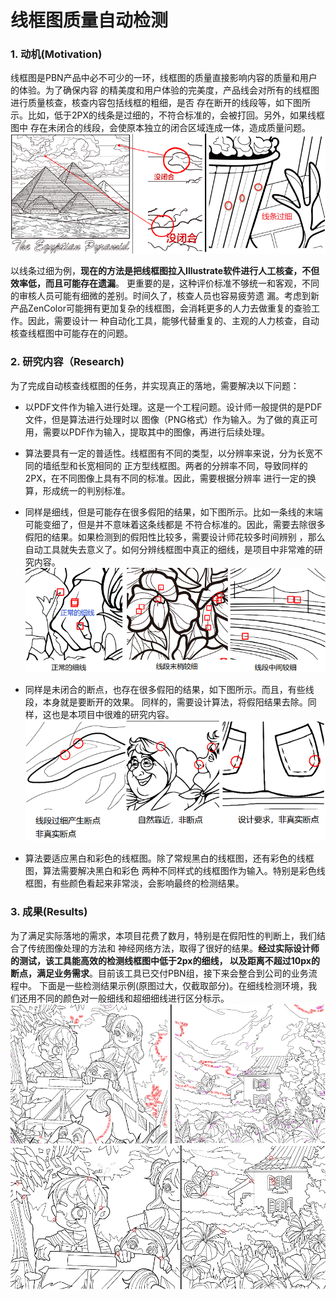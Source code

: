 # 线框图质量自动检测

### 1. 动机(Motivation)
线框图是PBN产品中必不可少的一环，线框图的质量直接影响内容的质量和用户的体验。为了确保内容
的精美度和用户体验的完美度，产品线会对所有的线框图进行质量核查，核查内容包括线框的粗细，是否
存在断开的线段等，如下图所示。比如，低于2PX的线条是过细的，不符合标准的，会被打回。另外，如果线框图中
存在未闭合的线段，会使原本独立的闭合区域连成一体，造成质量问题。
![线框图质量问题](https://raw.githubusercontent.com/zjustarstar/dailybreadResearch.github.io/gh-pages/article/product/imgs/schecker_problems.png)

以线条过细为例，**现在的方法是把线框图拉入Illustrate软件进行人工核查，不但效率低，而且可能存在遗漏**。
更重要的是，这种评价标准不够统一和客观，不同的审核人员可能有细微的差别。时间久了，核查人员也容易疲劳遗
漏。考虑到新产品ZenColor可能拥有更加复杂的线框图，会消耗更多的人力去做重复的查验工作。因此，需要设计一
种自动化工具，能够代替重复的、主观的人力核查，自动核查线框图中可能存在的问题。

### 2. 研究内容（Research)
为了完成自动核查线框图的任务，并实现真正的落地，需要解决以下问题：
+ 以PDF文件作为输入进行处理。这是一个工程问题。设计师一般提供的是PDF文件，但是算法进行处理时以
图像（PNG格式）作为输入。为了做的真正可用，需要以PDF作为输入，提取其中的图像，再进行后续处理。
+ 算法要具有一定的普适性。线框图有不同的类型，以分辨率来说，分为长宽不同的墙纸型和长宽相同的
正方型线框图。两者的分辨率不同，导致同样的2PX，在不同图像上具有不同的标准。因此，需要根据分辨率
进行一定的换算，形成统一的判别标准。
+ 同样是细线，但是可能存在很多假阳的结果，如下图所示。比如一条线的末端可能变细了，但是并不意味着这条线都是
不符合标准的。因此，需要去除很多假阳的结果。如果检测到的假阳性比较多，需要设计师花较多时间辨别
，那么自动工具就失去意义了。如何分辨线框图中真正的细线，是项目中非常难的研究内容。
![细线假阳](https://raw.githubusercontent.com/zjustarstar/dailybreadResearch.github.io/gh-pages/article/product/imgs/schecker_thinline.png)

+ 同样是未闭合的断点，也存在很多假阳的结果，如下图所示。而且，有些线段，本身就是要断开的效果。
同样的，需要设计算法，将假阳结果去除。同样，这也是本项目中很难的研究内容。
![断点假阳](https://raw.githubusercontent.com/zjustarstar/dailybreadResearch.github.io/gh-pages/article/product/imgs/schecker_brokenline.png)

+ 算法要适应黑白和彩色的线框图。除了常规黑白的线框图，还有彩色的线框图，算法需要解决黑白和彩色
两种不同样式的线框图作为输入。特别是彩色线框图，有些颜色看起来非常淡，会影响最终的检测结果。

### 3. 成果(Results)
为了满足实际落地的需求，本项目花费了数月，特别是在假阳性的判断上，我们结合了传统图像处理的方法和
神经网络方法，取得了很好的结果。**经过实际设计师的测试，该工具能高效的检测线框图中低于2px的细线，
以及距离不超过10px的断点，满足业务需求**。目前该工具已交付PBN组，接下来会整合到公司的业务流程中。
下面是一些检测结果示例(原图过大，仅截取部分)。在细线检测环境，我们还用不同的颜色对一般细线和超细细线进行区分标示。
![细线结果](https://raw.githubusercontent.com/zjustarstar/dailybreadResearch.github.io/gh-pages/article/product/imgs/schecker_res_thin.png)
![断点结果](https://raw.githubusercontent.com/zjustarstar/dailybreadResearch.github.io/gh-pages/article/product/imgs/schecker_res_broken.png)


